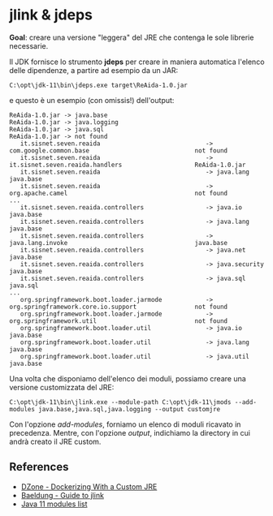 
# jlink & jdeps

**Goal**: creare una versione "leggera" del JRE che contenga le sole librerie necessarie.

Il JDK fornisce lo strumento **jdeps** per creare in maniera automatica l'elenco delle dipendenze, a partire ad esempio da un JAR:

```
C:\opt\jdk-11\bin\jdeps.exe target\ReAida-1.0.jar
```

e questo è un esempio (con omissis!) dell'output:

```
ReAida-1.0.jar -> java.base
ReAida-1.0.jar -> java.logging
ReAida-1.0.jar -> java.sql
ReAida-1.0.jar -> not found
   it.sisnet.seven.reaida                             -> com.google.common.base                             not found
   it.sisnet.seven.reaida                             -> it.sisnet.seven.reaida.handlers                    ReAida-1.0.jar
   it.sisnet.seven.reaida                             -> java.lang                                          java.base
   it.sisnet.seven.reaida                             -> org.apache.camel                                   not found
...
   it.sisnet.seven.reaida.controllers                 -> java.io                                            java.base
   it.sisnet.seven.reaida.controllers                 -> java.lang                                          java.base
   it.sisnet.seven.reaida.controllers                 -> java.lang.invoke                                   java.base
   it.sisnet.seven.reaida.controllers                 -> java.net                                           java.base
   it.sisnet.seven.reaida.controllers                 -> java.security                                      java.base
   it.sisnet.seven.reaida.controllers                 -> java.sql                                           java.sql
...
   org.springframework.boot.loader.jarmode            -> org.springframework.core.io.support                not found
   org.springframework.boot.loader.jarmode            -> org.springframework.util                           not found
   org.springframework.boot.loader.util               -> java.io                                            java.base
   org.springframework.boot.loader.util               -> java.lang                                          java.base
   org.springframework.boot.loader.util               -> java.util                                          java.base
```


Una volta che disponiamo dell'elenco dei moduli, possiamo creare una versione customizzata del JRE:

```
C:\opt\jdk-11\bin\jlink.exe --module-path C:\opt\jdk-11\jmods --add-modules java.base,java.sql,java.logging --output customjre
```

Con l'opzione *add-modules*, forniamo un elenco di moduli ricavato in precedenza. Mentre, con l'opzione *output*, indichiamo
la directory in cui andrà creato il JRE custom.


## References

- [DZone - Dockerizing With a Custom JRE](https://dzone.com/articles/dockerizing-with-a-custom-jre)
- [Baeldung - Guide to jlink](https://www.baeldung.com/jlink)
- [Java 11 modules list](https://docs.oracle.com/en/java/javase/11/docs/api/)


